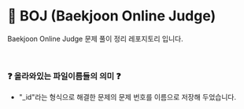 # 💯 BOJ (Baekjoon Online Judge)

Baekjoon Online Judge 문제 풀이 정리 레포지토리 입니다.


</br>

### ❓ 올라와있는 파일이름들의 의미 ❓
  
- "_id"라는 형식으로 해결한 문제의 문제 번호를 이름으로 저장해 두었습니다.
<!-- sssss>
